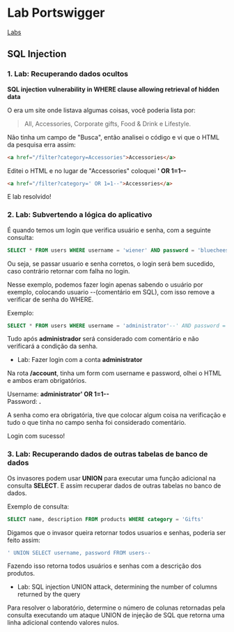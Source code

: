 # Lab Portswigger

[Labs](https://portswigger.net/web-security/all-labs)

## SQL Injection

### 1. Lab: Recuperando dados ocultos 
**SQL injection vulnerability in WHERE clause allowing retrieval of hidden data**

O era um site onde listava algumas coisas, você poderia lista por: 
> All, Accessories, Corporate gifts, Food & Drink e Lifestyle.

Não tinha um campo de "Busca", então analisei o código e vi que o HTML da pesquisa erra assim:

```html
<a href="/filter?category=Accessories">Accessories</a>
```

Editei o HTML e no lugar de "Accessories" coloquei **' OR 1=1--**

```html
<a href="/filter?category=' OR 1=1--">Accessories</a>
```

E lab resolvido!

### 2. Lab: Subvertendo a lógica do aplicativo 
É quando temos um login que verifica usuário e senha, com a seguinte consulta:

```sql
SELECT * FROM users WHERE username = 'wiener' AND password = 'bluecheese'
```
Ou seja, se passar usuario e senha corretos, o login será bem sucedido, caso contrário retornar com falha no login.

Nesse exemplo, podemos fazer login apenas sabendo o usuário por exemplo, colocando usuario --(comentário em SQL), com isso remove a verificar de senha do WHERE.

Exemplo: 

```sql
SELECT * FROM users WHERE username = 'administrator'--' AND password = ''
```

Tudo após **administrador** será considerado com comentário e não verificará a condição da senha.

- Lab: Fazer login com a conta **administrator**

Na rota **/account**, tinha um form com username e password, olhei o HTML e ambos eram obrigatórios.

Username: **administrator' OR 1=1--** </br>
Password: **.**</br>

A senha como era obrigatória, tive que colocar algum coisa na verificação e tudo o que tinha no campo senha foi considerado comentário.</br>

Login com sucesso!

### 3. Lab: Recuperando dados de outras tabelas de banco de dados

Os invasores podem usar **UNION** para executar uma função adicional na consulta **SELECT**. E assim recuperar dados de outras tabelas no banco de dados.

Exemplo de consulta:

```sql
SELECT name, description FROM products WHERE category = 'Gifts'
```

Digamos que o invasor queira retornar todos usuarios e senhas, poderia ser feito assim:

```sql
' UNION SELECT username, password FROM users--
```

Fazendo isso retorna todos usuários e senhas com a descrição dos produtos.

- Lab: SQL injection UNION attack, determining the number of columns returned by the query

Para resolver o laboratório, determine o número de colunas retornadas pela consulta executando um ataque UNION de injeção de SQL que retorna uma linha adicional contendo valores nulos.

